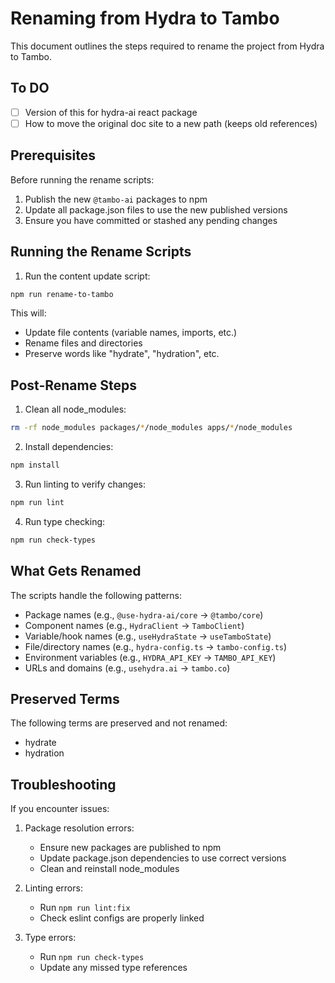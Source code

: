 # Renaming from Hydra to Tambo

This document outlines the steps required to rename the project from Hydra to Tambo.

## To DO

- [ ] Version of this for hydra-ai react package
- [ ] How to move the original doc site to a new path (keeps old references)

## Prerequisites

Before running the rename scripts:

1. Publish the new `@tambo-ai` packages to npm
2. Update all package.json files to use the new published versions
3. Ensure you have committed or stashed any pending changes

## Running the Rename Scripts

1. Run the content update script:

```bash
npm run rename-to-tambo
```

This will:

- Update file contents (variable names, imports, etc.)
- Rename files and directories
- Preserve words like "hydrate", "hydration", etc.

## Post-Rename Steps

1. Clean all node_modules:

```bash
rm -rf node_modules packages/*/node_modules apps/*/node_modules
```

2. Install dependencies:

```bash
npm install
```

3. Run linting to verify changes:

```bash
npm run lint
```

4. Run type checking:

```bash
npm run check-types
```

## What Gets Renamed

The scripts handle the following patterns:

- Package names (e.g., `@use-hydra-ai/core` → `@tambo/core`)
- Component names (e.g., `HydraClient` → `TamboClient`)
- Variable/hook names (e.g., `useHydraState` → `useTamboState`)
- File/directory names (e.g., `hydra-config.ts` → `tambo-config.ts`)
- Environment variables (e.g., `HYDRA_API_KEY` → `TAMBO_API_KEY`)
- URLs and domains (e.g., `usehydra.ai` → `tambo.co`)

## Preserved Terms

The following terms are preserved and not renamed:

- hydrate
- hydration

## Troubleshooting

If you encounter issues:

1. Package resolution errors:

   - Ensure new packages are published to npm
   - Update package.json dependencies to use correct versions
   - Clean and reinstall node_modules

2. Linting errors:

   - Run `npm run lint:fix`
   - Check eslint configs are properly linked

3. Type errors:
   - Run `npm run check-types`
   - Update any missed type references
